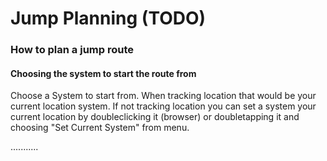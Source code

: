 # Jump Planning (TODO)

### How to plan a jump route

#### Choosing the system to start the route from
Choose a System to start from. When tracking location that would be your current location system. If not tracking location you can set a system your current location by doubleclicking it (browser) or doubletapping it and choosing "Set Current System" from menu.




...........


<!--stackedit_data:
eyJoaXN0b3J5IjpbLTE3MDA5NjUwODIsMTYyOTYyMzIzMSwtMT
k4NTUxNjE3NF19
-->